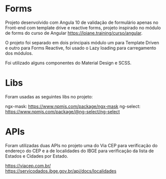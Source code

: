 # Forms

Projeto desenvolvido com Angula 10 de validação de formulário apenas no Front-end com template drive e reactive forms, projeto inspirado no módulo de forms do curso de Angular https://loiane.training/curso/angular.

O projeto foi separado em dois principais módulo um para Template Driven e outro para Forms Reactive, foi usado o Lazy loading para carregamento dos módulos.

Foi utilizado alguns componentes do Material Design e SCSS.

# Libs

Foram usadas as seguintes libs no projeto:

ngx-mask: https://www.npmjs.com/package/ngx-mask
ng-select: https://www.npmjs.com/package/@ng-select/ng-select

# APIs

Foram utilizadas duas APIs no projeto uma do Via CEP para verificação do endereço do CEP e a de localidades do IBGE para verificação da lista de Estados e Cidades por Estado.

https://viacep.com.br/
https://servicodados.ibge.gov.br/api/docs/localidades

